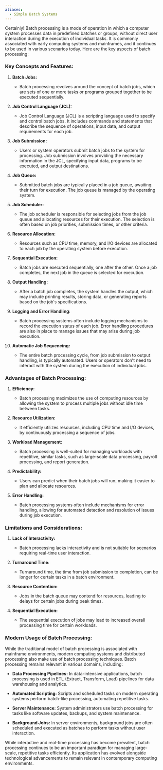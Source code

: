 ```yaml
---
aliases:
  - Simple Batch Systems
---
```

Certainly! Batch processing is a mode of operation in which a computer system processes data in predefined batches or groups, without direct user interaction during the execution of individual tasks. It is commonly associated with early computing systems and mainframes, and it continues to be used in various scenarios today. Here are the key aspects of batch processing:

### Key Concepts and Features:

1. **Batch Jobs:**
   - Batch processing revolves around the concept of batch jobs, which are sets of one or more tasks or programs grouped together to be executed sequentially.

2. **Job Control Language (JCL):**
   - Job Control Language (JCL) is a scripting language used to specify and control batch jobs. It includes commands and statements that describe the sequence of operations, input data, and output requirements for each job.

3. **Job Submission:**
   - Users or system operators submit batch jobs to the system for processing. Job submission involves providing the necessary information in the JCL, specifying input data, programs to be executed, and output destinations.

4. **Job Queue:**
   - Submitted batch jobs are typically placed in a job queue, awaiting their turn for execution. The job queue is managed by the operating system.

5. **Job Scheduler:**
   - The job scheduler is responsible for selecting jobs from the job queue and allocating resources for their execution. The selection is often based on job priorities, submission times, or other criteria.

6. **Resource Allocation:**
   - Resources such as CPU time, memory, and I/O devices are allocated to each job by the operating system before execution.

7. **Sequential Execution:**
   - Batch jobs are executed sequentially, one after the other. Once a job completes, the next job in the queue is selected for execution.

8. **Output Handling:**
   - After a batch job completes, the system handles the output, which may include printing results, storing data, or generating reports based on the job's specifications.

9. **Logging and Error Handling:**
   - Batch processing systems often include logging mechanisms to record the execution status of each job. Error handling procedures are also in place to manage issues that may arise during job execution.

10. **Automatic Job Sequencing:**
    - The entire batch processing cycle, from job submission to output handling, is typically automated. Users or operators don't need to interact with the system during the execution of individual jobs.

### Advantages of Batch Processing:

1. **Efficiency:**
   - Batch processing maximizes the use of computing resources by allowing the system to process multiple jobs without idle time between tasks.

2. **Resource Utilization:**
   - It efficiently utilizes resources, including CPU time and I/O devices, by continuously processing a sequence of jobs.

3. **Workload Management:**
   - Batch processing is well-suited for managing workloads with repetitive, similar tasks, such as large-scale data processing, payroll processing, and report generation.

4. **Predictability:**
   - Users can predict when their batch jobs will run, making it easier to plan and allocate resources.

5. **Error Handling:**
   - Batch processing systems often include mechanisms for error handling, allowing for automated detection and resolution of issues during job execution.

### Limitations and Considerations:

1. **Lack of Interactivity:**
   - Batch processing lacks interactivity and is not suitable for scenarios requiring real-time user interaction.

2. **Turnaround Time:**
   - Turnaround time, the time from job submission to completion, can be longer for certain tasks in a batch environment.

3. **Resource Contention:**
   - Jobs in the batch queue may contend for resources, leading to delays for certain jobs during peak times.

4. **Sequential Execution:**
   - The sequential execution of jobs may lead to increased overall processing time for certain workloads.

### Modern Usage of Batch Processing:

While the traditional model of batch processing is associated with mainframe environments, modern computing systems and distributed processing also make use of batch processing techniques. Batch processing remains relevant in various domains, including:

- **Data Processing Pipelines:** In data-intensive applications, batch processing is used in ETL (Extract, Transform, Load) pipelines for data warehousing and analytics.

- **Automated Scripting:** Scripts and scheduled tasks on modern operating systems perform batch-like processing, automating repetitive tasks.

- **Server Maintenance:** System administrators use batch processing for tasks like software updates, backups, and system maintenance.

- **Background Jobs:** In server environments, background jobs are often scheduled and executed as batches to perform tasks without user interaction.

While interactive and real-time processing has become prevalent, batch processing continues to be an important paradigm for managing large-scale, repetitive tasks efficiently. Its application has evolved alongside technological advancements to remain relevant in contemporary computing environments.